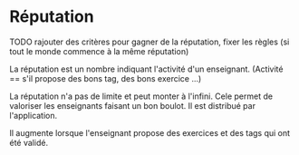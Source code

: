 # Réputation

TODO rajouter des critères pour gagner de la réputation, fixer les règles (si tout le monde commence à la même réputation)

La réputation est un nombre indiquant l'activité d'un enseignant. (Activité == s'il propose des bons tag, des bons exercice ...)

La réputation n'a pas de limite et peut monter à l'infini. Cele permet de valoriser les enseignants faisant un bon boulot. Il est distribué par l'application.

Il augmente lorsque l'enseignant propose des exercices et des tags qui ont été validé.

<!--- Author : Hugo Validator : name -->
